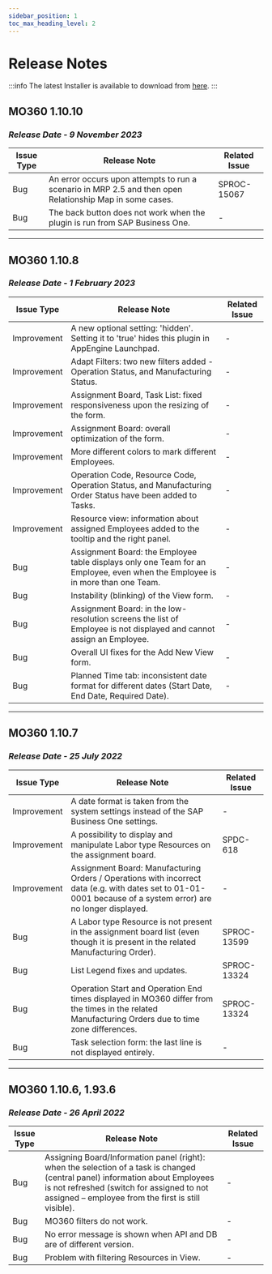 ```yaml
---
sidebar_position: 1
toc_max_heading_level: 2
---
```


# Release Notes

:::info
The latest Installer is available to download from [here](/docs/appengine/releases/plugins/mo360/download).
:::

## MO360 1.10.10

### *Release Date - 9 November 2023*

| Issue Type | Release Note | Related Issue |
| --- | --- | --- |
| Bug | An error occurs upon attempts to run a scenario in MRP 2.5 and then open Relationship Map in some cases. | SPROC-15067 |
| Bug | The back button does not work when the plugin is run from SAP Business One. | - |

---

## MO360 1.10.8

### *Release Date - 1 February 2023*

| Issue Type | Release Note | Related Issue |
| --- | --- | --- |
| Improvement | A new optional setting: 'hidden'. Setting it to 'true' hides this plugin in AppEngine Launchpad. | - |
| Improvement | Adapt Filters: two new filters added - Operation Status, and Manufacturing Status. | - |
| Improvement | Assignment Board, Task List: fixed responsiveness upon the resizing of the form. | - |
| Improvement | Assignment Board: overall optimization of the form. | - |
| Improvement | More different colors to mark different Employees. | - |
| Improvement | Operation Code, Resource Code, Operation Status, and Manufacturing Order Status have been added to Tasks. | - |
| Improvement | Resource view: information about assigned Employees added to the tooltip and the right panel. | - |
| Bug | Assignment Board: the Employee table displays only one Team for an Employee, even when the Employee is in more than one Team. | - |
| Bug | Instability (blinking) of the View form. | - |
| Bug | Assignment Board: in the low-resolution screens the list of Employee is not displayed and cannot assign an Employee. | - |
| Bug | Overall UI fixes for the Add New View form. | - |
| Bug | Planned Time tab: inconsistent date format for different dates (Start Date, End Date, Required Date). | - |

---

## MO360 1.10.7

### *Release Date - 25 July 2022*

| Issue Type | Release Note | Related Issue |
| --- | --- | --- |
| Improvement | A date format is taken from the system settings instead of the SAP Business One settings. | - |
| Improvement | A possibility to display and manipulate Labor type Resources on the assignment board. | SPDC-618 |
| Improvement | Assignment Board: Manufacturing Orders / Operations with incorrect data (e.g. with dates set to 01-01-0001 because of a system error) are no longer displayed. | - |
| Bug | A Labor type Resource is not present in the assignment board list (even though it is present in the related Manufacturing Order). | SPROC-13599 |
| Bug | List Legend fixes and updates. | SPROC-13324 |
| Bug | Operation Start and Operation End times displayed in MO360 differ from the times in the related Manufacturing Orders due to time zone differences. | SPROC-13324 |
| Bug | Task selection form: the last line is not displayed entirely. | - |

---

## MO360 1.10.6, 1.93.6

### *Release Date - 26 April 2022*

| Issue Type | Release Note | Related Issue |
| --- | --- | --- |
| Bug | Assigning Board/Information panel (right): when the selection of a task is changed (central panel) information about Employees is not refreshed (switch for assigned to not assigned – employee from the first is still visible). | - |
| Bug | MO360 filters do not work. | - |
| Bug | No error message is shown when API and DB are of different version. | - |
| Bug | Problem with filtering Resources in View. | - |
